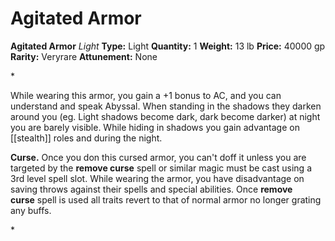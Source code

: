 # Agitated Armor

**Agitated Armor**
_Light_
**Type:** Light
**Quantity:** 1
**Weight:** 13 lb
**Price:** 40000 gp
**Rarity:** Veryrare
**Attunement:** None

*<p>While wearing this armor, you gain a +1 bonus to AC, and you can understand and speak Abyssal. When standing in the shadows they darken around you (eg. Light shadows become dark, dark become darker) at night you are barely visible. While hiding in shadows you gain advantage on [[stealth]] roles and during the night. 

**Curse.** Once you don this cursed armor, you can't doff it unless you are targeted by the **remove curse** spell or similar magic must be cast using a 3rd level spell slot. While wearing the armor, you have disadvantage on saving throws against their spells and special abilities. Once **remove curse** spell is used all traits revert to that of normal armor no longer grating any buffs. </p>*